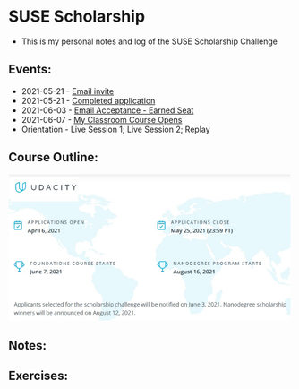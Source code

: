 # SUSE Scholarship 
* This is my personal notes and log of the SUSE Scholarship Challenge 

## Events: 
* 2021-05-21 - [Email invite](https://github.com/EO4wellness/leary-leerie/blob/master/SUSE%20Scholarship/Images/2021-05-21-apply-now.jpg)
* 2021-05-21 - [Completed application](https://github.com/EO4wellness/leary-leerie/blob/master/SUSE%20Scholarship/Images/2021-05-21_SUSE-cloud-native-scholarship-app.jpg)
* 2021-06-03 - [Email Acceptance - Earned Seat](https://github.com/EO4wellness/leary-leerie/blob/master/SUSE%20Scholarship/Images/2021-06-03-Scholarship-Seat.jpg)
* 2021-06-07 - [My Classroom Course Opens]()
* Orientation - Live Session 1; Live Session 2; Replay 

## Course Outline: 
![course-timeline](https://github.com/EO4wellness/leary-leerie/blob/master/SUSE%20Scholarship/Images/course-dates-outline.jpg)

## Notes: 

## Exercises: 
